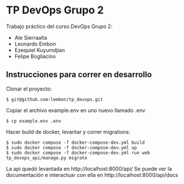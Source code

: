 # TP DevOps Grupo 2

Trabajo práctico del curso DevOps Grupo 2:  
- Ale Sierraalta
- Leonardo Embon
- Ezequiel Kuyumdjian
- Felipe Bogliacino  

## Instrucciones para correr en desarrollo

Clonar el proyecto:
```
$ git@github.com:lembon/tp_devops.git
```
Copiar el archivo example.env en uno nuevo llamado .env  
```
$ cp example.env .env
```
Hacer build de docker, levantar y correr migrations:
```
$ sudo docker compose -f docker-compose-dev.yml build
$ sudo docker compose -f docker-compose-dev.yml up
$ sudo docker compose -f docker-compose-dev.yml run web tp_devops_api/manage.py migrate
```
La api quedó levantada en http://localhost:8000/api/
Se puede ver la documentación e interactuar con ella en http://localhost:8000/api/docs